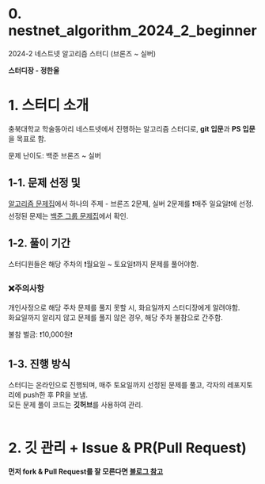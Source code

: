 # 0. nestnet_algorithm_2024_2_beginner

2024-2 네스트넷 알고리즘 스터디 (브론즈 ~ 실버)

<b>
스터디장 - 정한울
</b>

<br>

<h1>
1. 스터디 소개
</h1>
충북대학교 학술동아리 네스트넷에서 진행하는 알고리즘 스터디로, 
<b>git 입문</b>과 <b>PS 입문</b>을 목표로 함.

<br>

문제 난이도: 백준 브론즈 ~ 실버

<h2>1-1. 문제 선정 및</h2>

[알고리즘 문제집](https://github.com/encrypted-def/basic-algo-lecture/blob/master/workbook.md)에서 하나의 주제 - 브론즈 2문제, 실버 2문제를 ❗매주 일요일❗에 선정.<br>
선정된 문제는 [백준 그룹 문제집](https://www.acmicpc.net/group/workbook/18220)에서 확인.
<br>


<h2>1-2. 풀이 기간</h2>
스터디원들은 해당 주차의 ❗월요일 ~ 토요일❗까지 문제를 풀어야함.

### ❌주의사항
개인사정으로 해당 주차 문제를 풀지 못할 시, 화요일까지 스터디장에게 알려야함.<br>
화요일까지 알리지 않고 문제를 풀지 않은 경우, 해당 주차 불참으로 간주함.
<br>

불참 벌금: ❗10,000원❗
<br>

<h2>1-3. 진행 방식</h2>
스터디는 온라인으로 진행되며, 매주 토요일까지 선정된 문제를 풀고, 각자의 레포지토리에 push한 후 PR을 보냄.<br>
모든 문제 풀이 코드는 <b>깃허브</b>를 사용하여 관리.

<br>

<br>

<h1>2. 깃 관리 + Issue & PR(Pull Request) </h1>

<b>먼저 fork & Pull Request를 잘 모른다면 <a href="https://inpa.tistory.com/entry/GIT-%E2%9A%A1%EF%B8%8F-%EA%B9%83%ED%97%99-PRPull-Request-%EB%B3%B4%EB%82%B4%EB%8A%94-%EB%B0%A9%EB%B2%95-folk-issue">블로그 참고</a></b>

